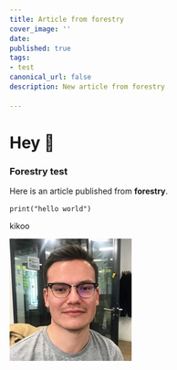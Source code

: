 ```yaml
---
title: Article from forestry
cover_image: ''
date: 
published: true
tags:
- test
canonical_url: false
description: New article from forestry

---
```

# Hey 👋

### Forestry test

Here is an article published from **forestry**.

    print("hello world")

kikoo

![](/src/assets/content/images/rsz_1rsz_attach5017_20190527_170422.jpg)